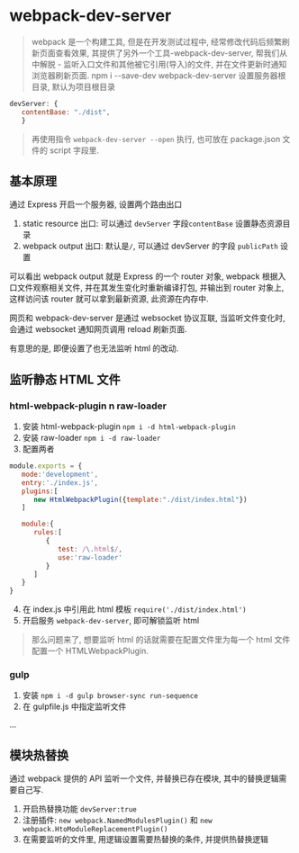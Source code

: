 # webpack-dev-server

> webpack 是一个构建工具, 但是在开发测试过程中, 经常修改代码后频繁刷新页面查看效果, 其提供了另外一个工具-webpack-dev-server, 帮我们从中解脱 - 监听入口文件和其他被它引用(导入)的文件, 并在文件更新时通知浏览器刷新页面.
> npm i --save-dev webpack-dev-server
> 设置服务器根目录, 默认为项目根目录

```js
devServer: {
   contentBase: "./dist",
   }
```

> 再使用指令 `webpack-dev-server --open` 执行, 也可放在 package.json 文件的 script 字段里.

## 基本原理

通过 Express 开启一个服务器, 设置两个路由出口

1. static resource 出口: 可以通过 `devServer` 字段`contentBase` 设置静态资源目录
2. webpack output 出口: 默认是`/`, 可以通过 devServer 的字段 `publicPath` 设置

可以看出 webpack output 就是 Express 的一个 router 对象, webpack 根据入口文件观察相关文件, 并在其发生变化时重新编译打包, 并输出到 router 对象上, 这样访问该 router 就可以拿到最新资源, 此资源在内存中.

网页和 webpack-dev-server 是通过 websocket 协议互联, 当监听文件变化时, 会通过 websocket 通知网页调用 reload 刷新页面.

有意思的是, 即便设置了也无法监听 html 的改动.

## 监听静态 HTML 文件

### html-webpack-plugin n raw-loader

1. 安装 html-webpack-plugin `npm i -d html-webpack-plugin`
2. 安装 raw-loader `npm i -d raw-loader`
3. 配置两者

```js
module.exports = {
   mode:'development',
   entry:'./index.js',
   plugins:[
      new HtmlWebpackPlugin({template:"./dist/index.html"})
   ]

   module:{
      rules:[
         {
            test: /\.html$/,
            use:'raw-loader'
         }
      ]
   }
}
```

4. 在 index.js 中引用此 html 模板 `require('./dist/index.html')`
5. 开启服务 `webpack-dev-server`, 即可解锁监听 html

> 那么问题来了, 想要监听 html 的话就需要在配置文件里为每一个 html 文件配置一个 HTMLWebpackPlugin.

### gulp

1. 安装 `npm i -d gulp browser-sync run-sequence`
2. 在 gulpfile.js 中指定监听文件

...

## 模块热替换

通过 webpack 提供的 API 监听一个文件, 并替换已存在模块, 其中的替换逻辑需要自己写.

1. 开启热替换功能 `devServer:true`
2. 注册插件: `new webpack.NamedModulesPlugin()` 和 `new webpack.HtoModuleReplacementPlugin()`
3. 在需要监听的文件里, 用逻辑设置需要热替换的条件, 并提供热替换逻辑
